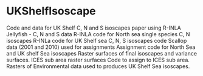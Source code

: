 # UKShelfIsoscape
Code and data for UK Shelf C, N and S isoscapes paper using R-INLA 
Jellyfish - C, N and S data 
R-INLA code for North sea single species C, N isoscapes
R-INLa code for UK Shelf sea C, N, S isoscapes code
Scallop data (2001 and 2010) used for assignments
Assignment code for North Sea and UK shelf Sea isoscapes
Raster surfaces of final isoscapes and variance surfaces. 
ICES sub area raster surfaces
Code to assign to ICES sub area. 
Rasters of Environmental data used to produces UK Shelf Sea isoscapes. 
